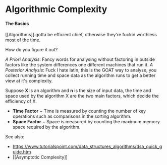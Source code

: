 # Algorithmic Complexity

#### The Basics

[[Algorithms]] gotta be efficient chief, otherwise they're fuckin worthless most of the time.

How do you figure it out?

*A Priori Analysis*: Fancy words for analysing without factoring in outside factors like the system differences one different machines that run it.
*A Posterior Analysis*: Fuck I hate latin, this is the GOAT way to analyse, you collect running time and space data as the algorithm runs to get a better view at it's complexity.

Suppose **X** is an algorithm and **n** is the size of input data, the time and space used by the algorithm X are the two main factors, which decide the efficiency of X.

-   **Time Factor** − Time is measured by counting the number of key operations such as comparisons in the sorting algorithm.
-   **Space Factor** − Space is measured by counting the maximum memory space required by the algorithm.



See also:
- https://www.tutorialspoint.com/data_structures_algorithms/dsa_quick_guide.htm
- [[Asymptotic Complexity]]